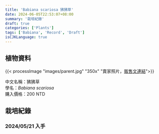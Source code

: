 ```yaml
---
title: 'Babiana scariosa 狒狒草'
date: 2024-06-05T22:53:07+08:00
summary: '栽培紀錄'
draft: true
categories: ['Plants']
tags: ['Babiana', 'Record', 'Draft']
isCJKLanguage: true
---
```


## 植物資料

{{< processImage "images/parent.jpg" "350x" "賣家照片，[販售文連結](https://www.facebook.com/share/p/wfbeWHfEZMvp4t6e/)">}}

中文名稱：狒狒草  
學名：*Babiana scariosa*  
購入價格：200 NTD  

## 栽培紀錄

### 2024/05/21 入手
